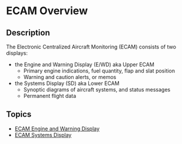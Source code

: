# ECAM Overview

## Description

The Electronic Centralized Aircraft Monitoring (ECAM) consists of two displays:

- the Engine and Warning Display (E/WD) aka Upper ECAM
    - Primary engine indications, fuel quantity, flap and slat position
    - Warning and caution alerts, or memos
- the Systems Display (SD) aka Lower ECAM
    - Synoptic diagrams of aircraft systems, and status messages
    - Permanent flight data


##  Topics

- [ECAM Engine and Warning Display](ecam-e-wd.md)
- [ECAM Systems Display](sd/index.md)
